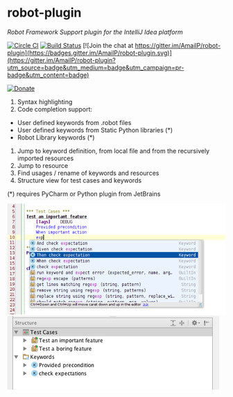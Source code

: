 # robot-plugin
_Robot Framework Support plugin for the IntelliJ Idea platform_

[![Circle CI](https://circleci.com/gh/AmailP/robot-plugin.svg?style=svg)](https://circleci.com/gh/AmailP/robot-plugin) [![Build Status](https://travis-ci.org/AmailP/robot-plugin.svg?branch=master)](https://travis-ci.org/AmailP/robot-plugin) [![Join the chat at https://gitter.im/AmailP/robot-plugin](https://badges.gitter.im/AmailP/robot-plugin.svg)](https://gitter.im/AmailP/robot-plugin?utm_source=badge&utm_medium=badge&utm_campaign=pr-badge&utm_content=badge)

[![Donate](https://liberapay.com/assets/widgets/donate.svg)](https://liberapay.com/amailp/donate)

1. Syntax highlighting
1. Code completion support:
  - User defined keywords from .robot files
  - User defined keywords from Static Python libraries (*)
  - Robot Library keywords (*)
1. Jump to keyword definition, from local file and from the recursively imported resources
1. Jump to resource
1. Find usages / rename of keywords and resources
1. Structure view for test cases and keywords

(*) requires PyCharm or Python plugin from JetBrains

![Syntax highlighting, code completion](/img/CodeCompletion.png)
![Structure view, nice icons](/img/StructureView.png)
